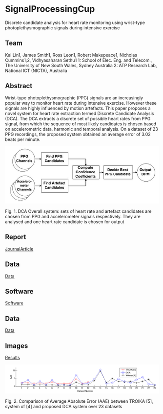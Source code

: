 # SignalProcessingCup
Discrete candidate analysis for heart rate monitoring using wrist-type photoplethysmographic signals during intensive exercise

## Team
Kai Lin1, James Smith1, Ross Leon1, Robert Makepeace1, Nicholas Cummins1;2, Vidhyasaharan Sethu1
1: School of Elec. Eng. and Telecom., The University of New South Wales, Sydney Australia
2: ATP Research Lab, National ICT (NICTA), Australia

## Abstract
Wrist-type photoplethysmographic (PPG) signals are an increasingly popular way to monitor heart rate during intensive exercise. However these signals are highly influenced by motion artefacts. This paper proposes a novel system for heart rate extraction termed Discrete Candidate Analysis (DCA). The DCA extracts a discrete set of possible heart rates from PPG signal, from which the sequence of most likely candidates is chosen based on accelerometric data, harmonic and temporal analysis. On a dataset of 23 PPG recordings, the proposed system obtained an average error of 3.02 beats per minute.

![BFunctional Diagram](/Assets/FunctionalDiagram.PNG)

Fig. 1. DCA Overall system: sets of heart rate and artefact candidates are chosen from PPG and accelerometer signals respectively. They are analysed and one heart rate candidate is chosen for output
## Report
[JournalArticle](/Assets/JournalArticle.pdf)

## Data
[Data](/Data)

## Software
[Software](/Software)

## Data
[Data](/Data)

## Images
[Results](/Results)

![Results](/Assets/Results.PNG)

Fig. 2. Comparison of Average Absolute Error (AAE) between TROIKA [5], system of [4] and proposed DCA system over 23 datasets
